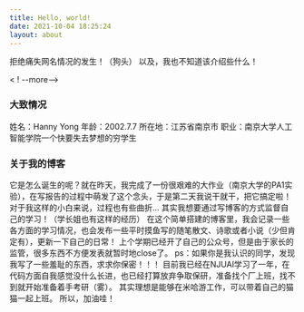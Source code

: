```yaml
---
title: Hello, world!
date: 2021-10-04 18:25:24
layout: about
---
```

拒绝痛失网名情况的发生！（狗头） 
以及，我也不知道该介绍些什么！

< ! --more-->

### 大致情况
姓名：Hanny Yong
年龄：2002.7.7
所在地：江苏省南京市
职业：南京大学人工智能学院一个快要失去梦想的穷学生

### 关于我的博客
它是怎么诞生的呢？就在昨天，我完成了一份很艰难的大作业（南京大学的PA1实验），在写报告的过程中萌发了这个念头，于是第二天我说干就干，把它搞定啦！对于我这样的小白来说，过程也有些曲折...
其实我想要通过写博客的方式监督自己的学习！（学长姐也有这样的经历）
在这个简单搭建的博客里，我会记录一些各方面的学习情况，也会发布一些平时摸鱼写的随笔散文、诗歌或者小说（少但肯定有），更新一下自己的日常！
上个学期已经开了自己的公众号，但是由于家长的监管，很多东西不方便发表就暂时地close了。
ps：如果你是我认识的同学，发现我写了一些羞耻的东西，求求你保密！！！
目前我已经在NJUAI学习了一年，在代码方面自我感觉没什么长进，也已经打算放弃争取保研，准备找个厂上班，找不到就开始准备着手考研（雾）。
其实理想是能够在米哈游工作，可以带着自己的猫猫一起上班。
所以，加油哇！



